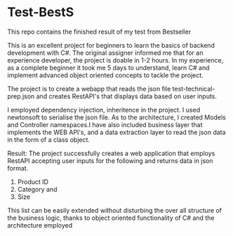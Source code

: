 # Test-BestS
This repo contains the finished result of my test from Bestseller

This is an excellent project for beginners to learn the basics of backend development with C#.
The original assigner informed me that for an experience developer, the project is doable in 1-2 hours.
In my experience, as a complete beginner it took me 5 days to understand, learn C# and implement advanced object oriented concepts to tackle the project.

The project is to create a webapp that reads the json file test-technical-prep.json and creates RestAPI's that displays data based on user inputs.

I employed dependency injection, inheritence in the project. I used newtonsoft to serialise the json file.
As to the architecture, I created Models and Controller namespaces.I have also included business layer that implements the WEB API's, and a data extraction layer to read the json data 
in the form of a class object.

Result:
The project successfully creates a web application that employs RestAPI accepting user inputs for the following and returns data in json format.
1. Product ID
2. Category and 
3. Size 

This list can be easily extended without disturbing the over all structure of the business logic, thanks to object oriented functionality of C# and the architecture employed
 

